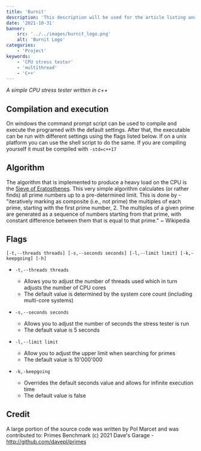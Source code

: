 ```yaml
---
title: 'Burnit'
description: 'This description will be used for the article listing and search results on Google.'
date: '2021-10-31'
banner:
    src: '../../images/burnit_logo.png'
    alt: 'Burnit Logo'
categories:
    - 'Project'
keywords:
    - 'CPU stress tester'
    - 'multithread'
    - 'C++'
---
```


*A simple CPU stress tester written in c++*

## Compilation and execution

On windows the command prompt script can be used to compile and execute the programed with the default settings.
After that, the executable can be run with different settings using the flags listed below.
If on a unix platform you can use the shell script to do the same.
If you are compiling yourself it must be compiled with `-std=c++17`

## Algorithm

The algorithm that is implemented to produce a heavy load on the CPU is the [Sieve of Eratosthenes](https://en.wikipedia.org/wiki/Sieve_of_Eratosthenes). This very simple algorithm calculates (or rather finds) all prime numbers up to a pre-determined limit. This is done by - "iteratively marking as composite (i.e., not prime) the multiples of each prime, starting with the first prime number, 2. The multiples of a given prime are generated as a sequence of numbers starting from that prime, with constant difference between them that is equal to that prime." ~ Wikipedia



## Flags

```
[-t,--threads threads] [-s,--seconds seconds] [-l,--limit limit] [-k,-keepgoing] [-h] 
```

- `-t,--threads threads`
    - Allows you to adjust the number of threads used which in turn adjusts the number of CPU cores
    - The default value is determined by the system core count (including multi-core systems)

- `-s,--seconds seconds`
    - Allows you to adjust the number of seconds the stress tester is run
    - The default value is 5 seconds
- `-l,--limit limit`
    - Allow you to adjust the upper limit when searching for primes
    - The default value is 10'000'000
- `-k,-keepgoing`
    - Overrides the default seconds value and allows for infinite execution time
    - The default value is false

## Credit
A large portion of the source code was written by Pol Marcet and was contributed to:
Primes Benchmark (c) 2021 Dave's Garage - http://github.com/davepl/primes
